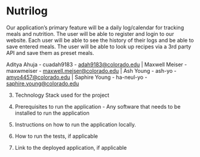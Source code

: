 # Nutrilog

Our application’s primary feature will be a daily log/calendar for tracking meals and nutrition. The user will be able to register and login to our website. Each user will be able to see the history of their logs and be able to save entered meals. The user will be able to look up recipes via a 3rd party API and save them as preset meals.

Aditya Ahuja - cuadah9183 - adah9183@colorado.edu | Maxwell Meiser - maxwmeiser - maxwell.meiser@colorado.edu | Ash Young - ash-yo - amyo4457@colorado.edu | Saphire Young - ha-neul-yo - saphire.young@colorado.edu
  
3. Technology Stack used for the project
  
4. Prerequisites to run the application - Any software that needs to be installed to run the application

5. Instructions on how to run the application locally.

6. How to run the tests, if applicable

7. Link to the deployed application, if applicable

